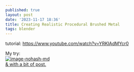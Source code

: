 ```yaml
---
published: true
layout: post
date: '2023-11-17 18:36'
title: Creating Realistic Procedural Brushed Metal
tags: blender 
---
```

tutorial: <https://www.youtube.com/watch?v=YRKIAdMYcr0>

My try:    
[![image-nohash-md](https://i.imgur.com/8zlpFDwl.png)](https://i.imgur.com/8zlpFDw.png)  
[& with a bit of post.](https://i.imgur.com/BLGvJpY.png)
